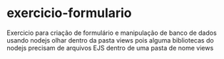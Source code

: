 # exercicio-formulario
Exercicio para criação de formulário e manipulação de banco de dados usando nodejs
olhar dentro da pasta views pois alguma bibliotecas do nodejs precisam de arquivos EJS dentro de uma pasta de nome views
